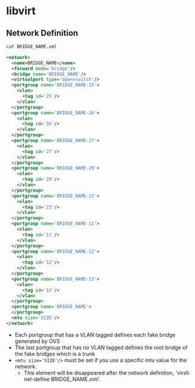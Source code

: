 # libvirt
## Network Definition
```bash
cat BRIDGE_NAME.xml
```
```xml
<network>
  <name>BRIDGE_NAME</name>
  <forward mode='bridge'/>
  <bridge name='BRIDGE_NAME'/>
  <virtualport type='openvswitch'/>
  <portgroup name='BRIDGE_NAME-25'>
    <vlan>
      <tag id='25'/>
    </vlan>
  </portgroup>
  <portgroup name='BRIDGE_NAME-26'>
    <vlan>
      <tag id='26'/>
    </vlan>
  </portgroup>
  <portgroup name='BRIDGE_NAME-27'>
    <vlan>
      <tag id='27'/>
    </vlan>
  </portgroup>
  <portgroup name='BRIDGE_NAME-29'>
    <vlan>
      <tag id='29'/>
    </vlan>
  </portgroup>
  <portgroup name='BRIDGE_NAME-23'>
    <vlan>
      <tag id='23'/>
    </vlan>
  </portgroup>
  <portgroup name='BRIDGE_NAME-11'>
    <vlan>
      <tag id='11'/>
    </vlan>
  </portgroup>
  <portgroup name='BRIDGE_NAME-12'>
    <vlan>
      <tag id='12'/>
    </vlan>
  </portgroup>
  <portgroup name='BRIDGE_NAME-13'>
    <vlan>
      <tag id='13'/>
    </vlan>
  </portgroup>
  <portgroup name='BRIDGE_NAME'>
  </portgroup>
  <mtu size='SIZE'/>
</network>
```
- Each portgroup that has a VLAN tagged defines each fake bridge generated by OVS
- The last portgroup that has no VLAN tagged defines the root bridge of the fake bridges which is a trunk
- ```<mtu size='SIZE'/>``` must be set if you use a specific mtu value for the network.
  - This element will be disappeared after the network definition, 'virsh net-define BRIDGE_NAME.xml'.
